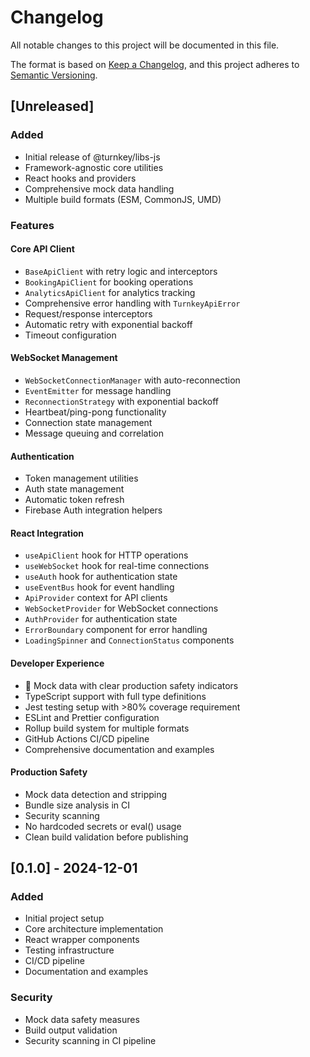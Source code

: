 # Changelog

All notable changes to this project will be documented in this file.

The format is based on [Keep a Changelog](https://keepachangelog.com/en/1.0.0/),
and this project adheres to [Semantic Versioning](https://semver.org/spec/v2.0.0.html).

## [Unreleased]

### Added
- Initial release of @turnkey/libs-js
- Framework-agnostic core utilities
- React hooks and providers
- Comprehensive mock data handling
- Multiple build formats (ESM, CommonJS, UMD)

### Features

#### Core API Client
- `BaseApiClient` with retry logic and interceptors
- `BookingApiClient` for booking operations
- `AnalyticsApiClient` for analytics tracking
- Comprehensive error handling with `TurnkeyApiError`
- Request/response interceptors
- Automatic retry with exponential backoff
- Timeout configuration

#### WebSocket Management
- `WebSocketConnectionManager` with auto-reconnection
- `EventEmitter` for message handling
- `ReconnectionStrategy` with exponential backoff
- Heartbeat/ping-pong functionality
- Connection state management
- Message queuing and correlation

#### Authentication
- Token management utilities
- Auth state management
- Automatic token refresh
- Firebase Auth integration helpers

#### React Integration
- `useApiClient` hook for HTTP operations
- `useWebSocket` hook for real-time connections
- `useAuth` hook for authentication state
- `useEventBus` hook for event handling
- `ApiProvider` context for API clients
- `WebSocketProvider` for WebSocket connections
- `AuthProvider` for authentication state
- `ErrorBoundary` component for error handling
- `LoadingSpinner` and `ConnectionStatus` components

#### Developer Experience
- 🧪 Mock data with clear production safety indicators
- TypeScript support with full type definitions
- Jest testing setup with >80% coverage requirement
- ESLint and Prettier configuration
- Rollup build system for multiple formats
- GitHub Actions CI/CD pipeline
- Comprehensive documentation and examples

#### Production Safety
- Mock data detection and stripping
- Bundle size analysis in CI
- Security scanning
- No hardcoded secrets or eval() usage
- Clean build validation before publishing

## [0.1.0] - 2024-12-01

### Added
- Initial project setup
- Core architecture implementation
- React wrapper components
- Testing infrastructure
- CI/CD pipeline
- Documentation and examples

### Security
- Mock data safety measures
- Build output validation
- Security scanning in CI pipeline